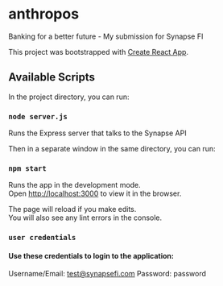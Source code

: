 # anthropos
Banking for a better future - My submission for Synapse FI

This project was bootstrapped with [Create React App](https://github.com/facebook/create-react-app).

## Available Scripts

In the project directory, you can run:

### `node server.js`

Runs the Express server that talks to the Synapse API

Then in a separate window in the same directory, you can run:

### `npm start`

Runs the app in the development mode.<br>
Open [http://localhost:3000](http://localhost:3000) to view it in the browser.

The page will reload if you make edits.<br>
You will also see any lint errors in the console.

### `user credentials`

#### Use these credentials to login to the application:
Username/Email: test@synapsefi.com
Password: password

